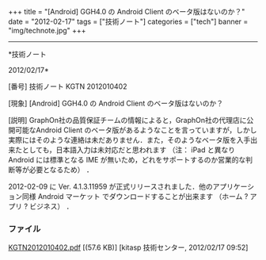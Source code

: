 ﻿+++
title = "[Android] GGH4.0 の Android Client のベータ版はないのか？"
date = "2012-02-17"
tags = ["技術ノート"]
categories = ["tech"]
banner = "img/technote.jpg"
+++

-----------------------------------------------------------------------------------------------------------------------------

*技術ノート

2012/02/17*


[番号]
技術ノート KGTN 2012010402

[現象]
[Android] GGH4.0 の Android Client のベータ版はないのか？

[説明]
GraphOn社の品質保証チームの情報によると，GraphOn社の代理店に公開可能なAndroid
Client
のベータ版があるようなことを言っていますが，しかし実際にはそのような連絡は未だありません．また，そのようなベータ版を入手出来たとしても，日本語入力は未対応だと思われます
（注： iPad と異なりAndroid には標準となる IME
が無いため，どれをサポートするのか営業的な判断等が必要となるため） ．

2012-02-09 に Ver. 4.1.3.11959
が正式リリースされました．他のアプリケーション同様 Android マーケット
でダウンロードすることが出来ます （ホーム ? アプリ ? ビジネス） ．


### ファイル

 
 


[KGTN2012010402.pdf](http://techreport.kitasp.net/attachments/download/781/KGTN2012010402.pdf)
 [(57.6 KB)] [kitasp 技術センター, 2012/02/17
09:52]


 


 

